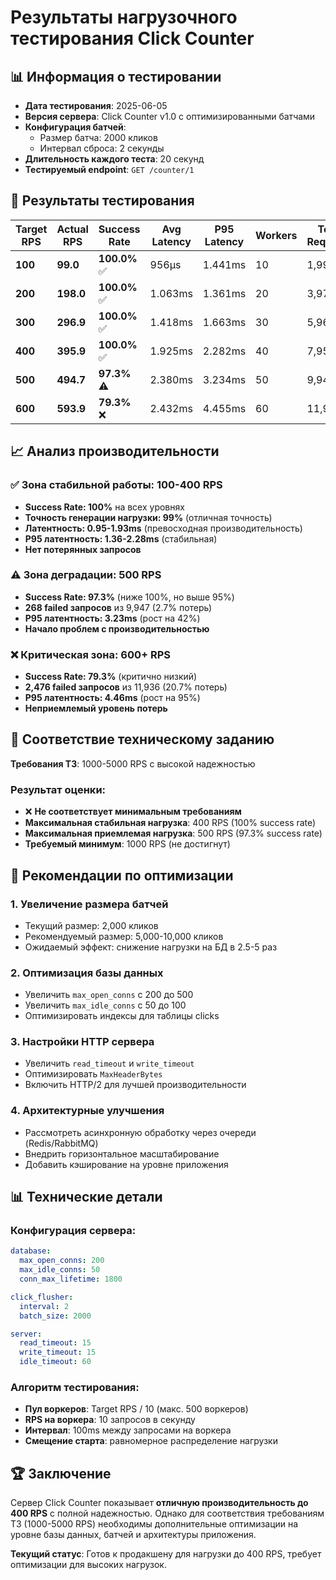 # Результаты нагрузочного тестирования Click Counter

## 📊 Информация о тестировании

- **Дата тестирования**: 2025-06-05
- **Версия сервера**: Click Counter v1.0 с оптимизированными батчами
- **Конфигурация батчей**: 
  - Размер батча: 2000 кликов
  - Интервал сброса: 2 секунды
- **Длительность каждого теста**: 20 секунд
- **Тестируемый endpoint**: `GET /counter/1`

## 🎯 Результаты тестирования

| Target RPS | Actual RPS | Success Rate | Avg Latency | P95 Latency | Workers | Total Requests | Failed | Status |
|------------|------------|--------------|-------------|-------------|---------|----------------|--------|---------|
| **100**    | **99.0**   | **100.0%** ✅ | 956µs       | 1.441ms     | 10      | 1,990          | 0      | ✅ Отлично |
| **200**    | **198.0**  | **100.0%** ✅ | 1.063ms     | 1.361ms     | 20      | 3,976          | 0      | ✅ Отлично |
| **300**    | **296.9**  | **100.0%** ✅ | 1.418ms     | 1.663ms     | 30      | 5,968          | 0      | ✅ Отлично |
| **400**    | **395.9**  | **100.0%** ✅ | 1.925ms     | 2.282ms     | 40      | 7,958          | 0      | ✅ Отлично |
| **500**    | **494.7**  | **97.3%** ⚠️  | 2.380ms     | 3.234ms     | 50      | 9,947          | 268    | ⚠️ Деградация |
| **600**    | **593.9**  | **79.3%** ❌  | 2.432ms     | 4.455ms     | 60      | 11,936         | 2,476  | ❌ Критично |

## 📈 Анализ производительности

### ✅ **Зона стабильной работы: 100-400 RPS**
- **Success Rate: 100%** на всех уровнях
- **Точность генерации нагрузки: 99%** (отличная точность)
- **Латентность: 0.95-1.93ms** (превосходная производительность)
- **P95 латентность: 1.36-2.28ms** (стабильная)
- **Нет потерянных запросов**

### ⚠️ **Зона деградации: 500 RPS**
- **Success Rate: 97.3%** (ниже 100%, но выше 95%)
- **268 failed запросов** из 9,947 (2.7% потерь)
- **P95 латентность: 3.23ms** (рост на 42%)
- **Начало проблем с производительностью**

### ❌ **Критическая зона: 600+ RPS**
- **Success Rate: 79.3%** (критично низкий)
- **2,476 failed запросов** из 11,936 (20.7% потерь)
- **P95 латентность: 4.46ms** (рост на 95%)
- **Неприемлемый уровень потерь**

## 🎯 Соответствие техническому заданию

**Требования ТЗ**: 1000-5000 RPS с высокой надежностью

### Результат оценки:
- ❌ **Не соответствует минимальным требованиям**
- **Максимальная стабильная нагрузка**: 400 RPS (100% success rate)
- **Максимальная приемлемая нагрузка**: 500 RPS (97.3% success rate)
- **Требуемый минимум**: 1000 RPS (не достигнут)

## 🔧 Рекомендации по оптимизации

### 1. **Увеличение размера батчей**
- Текущий размер: 2,000 кликов
- Рекомендуемый размер: 5,000-10,000 кликов
- Ожидаемый эффект: снижение нагрузки на БД в 2.5-5 раз

### 2. **Оптимизация базы данных**
- Увеличить `max_open_conns` с 200 до 500
- Увеличить `max_idle_conns` с 50 до 100
- Оптимизировать индексы для таблицы clicks

### 3. **Настройки HTTP сервера**
- Увеличить `read_timeout` и `write_timeout`
- Оптимизировать `MaxHeaderBytes`
- Включить HTTP/2 для лучшей производительности

### 4. **Архитектурные улучшения**
- Рассмотреть асинхронную обработку через очереди (Redis/RabbitMQ)
- Внедрить горизонтальное масштабирование
- Добавить кэширование на уровне приложения

## 📊 Технические детали

### Конфигурация сервера:
```yaml
database:
  max_open_conns: 200
  max_idle_conns: 50
  conn_max_lifetime: 1800

click_flusher:
  interval: 2
  batch_size: 2000

server:
  read_timeout: 15
  write_timeout: 15
  idle_timeout: 60
```

### Алгоритм тестирования:
- **Пул воркеров**: Target RPS / 10 (макс. 500 воркеров)
- **RPS на воркера**: 10 запросов в секунду
- **Интервал**: 100ms между запросами на воркера
- **Смещение старта**: равномерное распределение нагрузки

## 🏆 Заключение

Сервер Click Counter показывает **отличную производительность до 400 RPS** с полной надежностью. Однако для соответствия требованиям ТЗ (1000-5000 RPS) необходимы дополнительные оптимизации на уровне базы данных, батчей и архитектуры приложения.

**Текущий статус**: Готов к продакшену для нагрузки до 400 RPS, требует оптимизации для высоких нагрузок.

